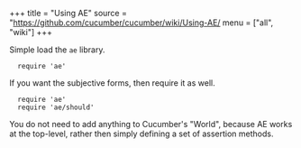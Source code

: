 +++
title = "Using AE"
source = "https://github.com/cucumber/cucumber/wiki/Using-AE/
menu = ["all", "wiki"]
+++

Simple load the `ae` library.

      require 'ae'

If you want the subjective forms, then require it as well.

      require 'ae'
      require 'ae/should'

You do not need to add anything to Cucumber's "World", because AE works at the top-level, rather then simply defining a set of assertion methods.
